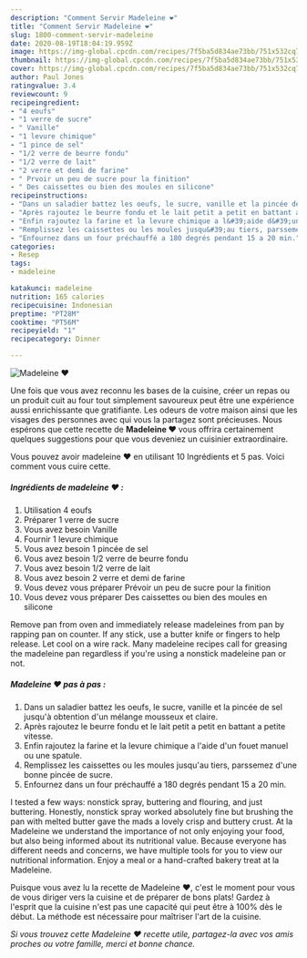 ```yaml
---
description: "Comment Servir Madeleine ❤"
title: "Comment Servir Madeleine ❤"
slug: 1800-comment-servir-madeleine
date: 2020-08-19T18:04:19.959Z
image: https://img-global.cpcdn.com/recipes/7f5ba5d834ae73bb/751x532cq70/madeleine-❤-photo-principale-de-la-recette.jpg
thumbnail: https://img-global.cpcdn.com/recipes/7f5ba5d834ae73bb/751x532cq70/madeleine-❤-photo-principale-de-la-recette.jpg
cover: https://img-global.cpcdn.com/recipes/7f5ba5d834ae73bb/751x532cq70/madeleine-❤-photo-principale-de-la-recette.jpg
author: Paul Jones
ratingvalue: 3.4
reviewcount: 9
recipeingredient:
- "4 eoufs"
- "1 verre de sucre"
- " Vanille"
- "1 levure chimique"
- "1 pince de sel"
- "1/2 verre de beurre fondu"
- "1/2 verre de lait"
- "2 verre et demi de farine"
- " Prvoir un peu de sucre pour la finition"
- " Des caissettes ou bien des moules en silicone"
recipeinstructions:
- "Dans un saladier battez les oeufs, le sucre, vanille et la pincée de sel jusqu&#39;à obtention d&#39;un mélange mousseux et claire."
- "Après rajoutez le beurre fondu et le lait petit a petit en battant a petite vitesse."
- "Enfin rajoutez la farine et la levure chimique a l&#39;aide d&#39;un fouet manuel ou une spatule."
- "Remplissez les caissettes ou les moules jusqu&#39;au tiers, parssemez d&#39;une bonne pincée de sucre."
- "Enfournez dans un four préchauffé a 180 degrés pendant 15 a 20 min."
categories:
- Resep
tags:
- madeleine

katakunci: madeleine 
nutrition: 165 calories
recipecuisine: Indonesian
preptime: "PT28M"
cooktime: "PT56M"
recipeyield: "1"
recipecategory: Dinner

---
```



![Madeleine ❤](https://img-global.cpcdn.com/recipes/7f5ba5d834ae73bb/751x532cq70/madeleine-❤-photo-principale-de-la-recette.jpg)

Une fois que vous avez reconnu les bases de la cuisine, créer un repas ou un produit cuit au four tout simplement savoureux peut être une expérience aussi enrichissante que gratifiante. Les odeurs de votre maison ainsi que les visages des personnes avec qui vous la partagez sont précieuses. Nous espérons que cette recette de <strong> Madeleine ❤ </strong> vous offrira certainement quelques suggestions pour que vous deveniez un cuisinier extraordinaire.

<!--inarticleads1-->

Vous pouvez avoir madeleine ❤ en utilisant 10 Ingrédients et 5 pas. Voici comment vous cuire cette.

##### Ingrédients de madeleine ❤ :

1. Utilisation 4 eoufs
1. Préparer 1 verre de sucre
1. Vous avez besoin  Vanille
1. Fournir 1 levure chimique
1. Vous avez besoin 1 pincée de sel
1. Vous avez besoin 1/2 verre de beurre fondu
1. Vous avez besoin 1/2 verre de lait
1. Vous avez besoin 2 verre et demi de farine
1. Vous devez vous préparer  Prévoir un peu de sucre pour la finition
1. Vous devez vous préparer  Des caissettes ou bien des moules en silicone


Remove pan from oven and immediately release madeleines from pan by rapping pan on counter. If any stick, use a butter knife or fingers to help release. Let cool on a wire rack. Many madeleine recipes call for greasing the madeleine pan regardless if you&#39;re using a nonstick madeleine pan or not. 

<!--inarticleads2-->

##### Madeleine ❤ pas à pas :

1. Dans un saladier battez les oeufs, le sucre, vanille et la pincée de sel jusqu&#39;à obtention d&#39;un mélange mousseux et claire.
1. Après rajoutez le beurre fondu et le lait petit a petit en battant a petite vitesse.
1. Enfin rajoutez la farine et la levure chimique a l&#39;aide d&#39;un fouet manuel ou une spatule.
1. Remplissez les caissettes ou les moules jusqu&#39;au tiers, parssemez d&#39;une bonne pincée de sucre.
1. Enfournez dans un four préchauffé a 180 degrés pendant 15 a 20 min.


I tested a few ways: nonstick spray, buttering and flouring, and just buttering. Honestly, nonstick spray worked absolutely fine but brushing the pan with melted butter gave the mads a lovely crisp and buttery crust. At la Madeleine we understand the importance of not only enjoying your food, but also being informed about its nutritional value. Because everyone has different needs and concerns, we have multiple tools for you to view our nutritional information. Enjoy a meal or a hand-crafted bakery treat at la Madeleine. 

<!--inarticleads1-->

<p>
Puisque vous avez lu la recette de Madeleine ❤, c'est le moment pour vous de vous diriger vers la cuisine et de préparer de bons plats! Gardez à l'esprit que la cuisine n'est pas une capacité qui peut être à 100% dès le début. La méthode est nécessaire pour maîtriser l'art de la cuisine.
</p>

<p>
<i>Si vous trouvez cette Madeleine ❤ recette utile, partagez-la avec vos amis proches ou votre famille, merci et bonne chance.</i>
</p>
